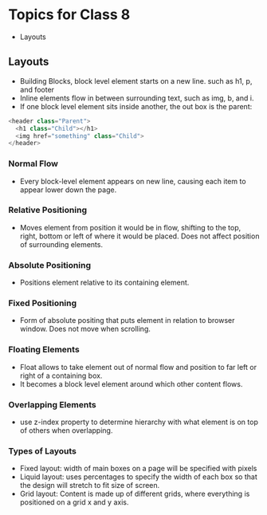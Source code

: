 # Topics for Class 8
- Layouts



## Layouts
- Building Blocks, block level element starts on a new line. such as h1, p, and footer
- Inline elements flow in between surrounding text, such as img, b, and i.
- If one block level element sits inside another, the out box is the parent:

``` Javascript
<header class="Parent">
  <h1 class="Child"></h1>
  <img href="something" class="Child">
</header>
```
### Normal Flow
- Every block-level element appears on new line, causing each item to appear lower down the page.
### Relative Positioning
- Moves element from position it would be in flow, shifting to the top, right, bottom or left of where it would be placed. Does not affect position of surrounding elements.
### Absolute Positioning
- Positions element relative to its containing element.
### Fixed Positioning
- Form of absolute positing that puts element in relation to browser window. Does not move when scrolling.
### Floating Elements
- Float allows to take element out of normal flow and position to far left or right of a containing box. 
- It becomes a block level element around which other content flows.

### Overlapping Elements
- use z-index property to determine hierarchy with what element is on top of others when overlapping.

### Types of Layouts
- Fixed layout: width of main boxes on a page will be specified with pixels 
- Liquid layout: uses percentages to specify the width of each box so that the design will stretch to fit size of screen.
- Grid layout: Content is made up of different grids, where everything is positioned on a grid x and y axis.

